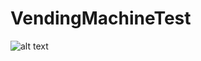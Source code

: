 # VendingMachineTest
![alt text](https://ltdfoto.ru/images/2022/12/17/IZOBRAZENIE_2022-12-17_235148613.png)

